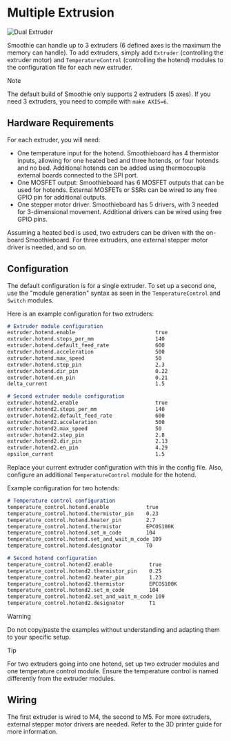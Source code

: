 
# Multiple Extrusion

![Dual Extruder](/images/external/http.www.geeky.gadgets.com.wp.content.uploads.2014.11.dual.extruder.jpg)

Smoothie can handle up to 3 extruders (6 defined axes is the maximum the memory can handle). To add extruders, simply add `Extruder` (controlling the extruder motor) and `TemperatureControl` (controlling the hotend) modules to the configuration file for each new extruder.

> [!NOTE]
> The default build of Smoothie only supports 2 extruders (5 axes). If you need 3 extruders, you need to compile with `make AXIS=6`.

## Hardware Requirements

For each extruder, you will need:

- One temperature input for the hotend. Smoothieboard has 4 thermistor inputs, allowing for one heated bed and three hotends, or four hotends and no bed. Additional hotends can be added using thermocouple external boards connected to the SPI port.
- One MOSFET output: Smoothieboard has 6 MOSFET outputs that can be used for hotends. External MOSFETs or SSRs can be wired to any free GPIO pin for additional outputs.
- One stepper motor driver. Smoothieboard has 5 drivers, with 3 needed for 3-dimensional movement. Additional drivers can be wired using free GPIO pins.

Assuming a heated bed is used, two extruders can be driven with the on-board Smoothieboard. For three extruders, one external stepper motor driver is needed, and so on.

## Configuration

The default configuration is for a single extruder. To set up a second one, use the "module generation" syntax as seen in the `TemperatureControl` and `Switch` modules.

Here is an example configuration for two extruders:

```markdown
# Extruder module configuration
extruder.hotend.enable                          true
extruder.hotend.steps_per_mm                    140
extruder.hotend.default_feed_rate               600
extruder.hotend.acceleration                    500
extruder.hotend.max_speed                       50
extruder.hotend.step_pin                        2.3
extruder.hotend.dir_pin                         0.22
extruder.hotend.en_pin                          0.21
delta_current                                   1.5

# Second extruder module configuration
extruder.hotend2.enable                         true
extruder.hotend2.steps_per_mm                   140
extruder.hotend2.default_feed_rate              600
extruder.hotend2.acceleration                   500
extruder.hotend2.max_speed                      50
extruder.hotend2.step_pin                       2.8
extruder.hotend2.dir_pin                        2.13
extruder.hotend2.en_pin                         4.29
epsilon_current                                 1.5
```

Replace your current extruder configuration with this in the config file. Also, configure an additional `TemperatureControl` module for the hotend.

Example configuration for two hotends:

```markdown
# Temperature control configuration
temperature_control.hotend.enable            true
temperature_control.hotend.thermistor_pin    0.23
temperature_control.hotend.heater_pin        2.7
temperature_control.hotend.thermistor        EPCOS100K
temperature_control.hotend.set_m_code        104
temperature_control.hotend.set_and_wait_m_code 109
temperature_control.hotend.designator        T0

# Second hotend configuration
temperature_control.hotend2.enable            true
temperature_control.hotend2.thermistor_pin    0.25
temperature_control.hotend2.heater_pin        1.23
temperature_control.hotend2.thermistor        EPCOS100K
temperature_control.hotend2.set_m_code        104
temperature_control.hotend2.set_and_wait_m_code 109
temperature_control.hotend2.designator        T1
```

> [!WARNING]
> Do not copy/paste the examples without understanding and adapting them to your specific setup.

> [!TIP]
> For two extruders going into one hotend, set up two extruder modules and one temperature control module. Ensure the temperature control is named differently from the extruder modules.

## Wiring

The first extruder is wired to M4, the second to M5. For more extruders, external stepper motor drivers are needed. Refer to the 3D printer guide for more information.
